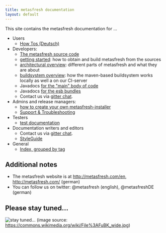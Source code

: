 ```yaml
---
title: metasfresh documentation
layout: default
---
```




This site contains the metasfresh documentation for ...

* Users
  - [How Tos (Deutsch)](pages/howto/tag_grouped_index_de)
* Developers:
  - [The metasfresh source code](https://github.com/metasfresh/metasfresh)
  - [getting started](pages/developers/getting_started_en): how to obtain and build metasfresh from the sources
  - [architectural overview](pages/developers/metasfresh_overview_en): different parts of metasfresh and what they are about
  - [buildsystem overview](pages/infrastructure/ci_en): how the maven-based buildsystem works locally as well a on our CI-server
  - Javadocs [for the "main" body of code](http://metasfresh.com/javadoc/metasfresh-master/) 
  - Javadocs [for the esb bundles](http://metasfresh.com/javadoc/metasfresh-esb-master/)
  - Contact us via [gitter chat](https://gitter.im/metasfresh/metasfresh).
* Admins and release managers:
  - [how to create your own metasfresh-installer](pages/admins/installer_scripts/build_new_release_en)
  - [Support & Troubleshooting](pages/support/index_en/)
* Testers
  - [test documentation](pages/tests/index_en)
* Documentation writers and editors  
  - Contact us via [gitter chat](https://gitter.im/metasfresh/metasfresh-documentation).
  - [StyleGuide](https://github.com/metasfresh/metasfresh-documentation/blob/master/StyleGuide.md)
* General
  - [Index, grouped by tag](pages/tag_grouped_index_de)

## Additional notes

* The metasfresh website is at http://metasfresh.com/en, http://metasfresh.com/ (german)
* You can follow us on twitter: @metasfresh (english), @metasfreshDE (german)

## Please stay tuned...

![stay tuned...](https://upload.wikimedia.org/wikipedia/commons/0/0b/FuBK_wide.jpg)
(image source: https://commons.wikimedia.org/wiki/File%3AFuBK_wide.jpg)
